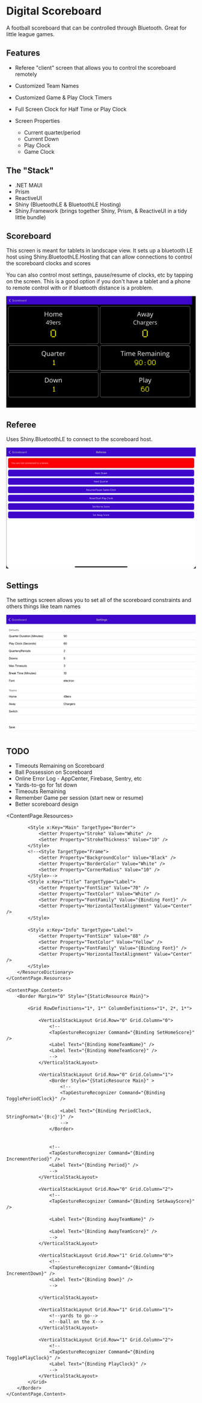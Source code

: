 # Digital Scoreboard

A football scoreboard that can be controlled through Bluetooth.  Great for little league games.

## Features
* Referee "client" screen that allows you to control the scoreboard remotely
* Customized Team Names
* Customized Game & Play Clock Timers
* Full Screen Clock for Half Time or Play Clock
* Screen Properties

    * Current quarter/period
    * Current Down
    * Play Clock
    * Game Clock

## The "Stack"
* .NET MAUI
* Prism
* ReactiveUI
* Shiny (BluetoothLE & BluetoothLE Hosting)
* Shiny.Framework (brings together Shiny, Prism, & ReactiveUI in a tidy little bundle)

## Scoreboard
This screen is meant for tablets in landscape view.  It sets up a bluetooth LE host using Shiny.BluetoothLE.Hosting that can allow connections to control the scoreboard clocks and scores

You can also control most settings, pause/resume of clocks, etc by tapping on the screen.  This is a good option if you don't have a tablet and a phone to remote control with or if bluetooth distance is a problem.

<img src="scoreboard.png" />

## Referee

Uses Shiny.BluetoothLE to connect to the scoreboard host.

<img src="referee.png" />

## Settings

The settings screen allows you to set all of the scoreboard constraints and others things like team names

<img src="settings.png" />

## TODO

* Timeouts Remaining on Scoreboard
* Ball Possession on Scoreboard
* Online Error Log - AppCenter, Firebase, Sentry, etc
* Yards-to-go for 1st down
* Timeouts Remaining
* Remember Game per session (start new or resume)
* Better scoreboard design


<ContentPage.Resources>
        <ResourceDictionary>
            <Style TargetType="VerticalStackLayout">
                <Setter Property="VerticalOptions" Value="FillAndExpand" />
                <Setter Property="HorizontalOptions" Value="FillAndExpand" />
            </Style>

            <Style x:Key="Main" TargetType="Border">
                <Setter Property="Stroke" Value="White" />
                <Setter Property="StrokeThickness" Value="10" />
            </Style>
            <!--<Style TargetType="Frame">
                <Setter Property="BackgroundColor" Value="Black" />
                <Setter Property="BorderColor" Value="White" />
                <Setter Property="CornerRadius" Value="10" />
            </Style>-->
            <Style x:Key="Title" TargetType="Label">
                <Setter Property="FontSize" Value="70" />
                <Setter Property="TextColor" Value="White" />
                <Setter Property="FontFamily" Value="{Binding Font}" />
                <Setter Property="HorizontalTextAlignment" Value="Center" />
            </Style>

            <Style x:Key="Info" TargetType="Label">
                <Setter Property="FontSize" Value="88" />
                <Setter Property="TextColor" Value="Yellow" />
                <Setter Property="FontFamily" Value="{Binding Font}" />
                <Setter Property="HorizontalTextAlignment" Value="Center" />
            </Style>
        </ResourceDictionary>
    </ContentPage.Resources>

    <ContentPage.Content>
        <Border Margin="0" Style="{StaticResource Main}">

            <Grid RowDefinitions="1*, 1*" ColumnDefinitions="1*, 2*, 1*">

                <VerticalStackLayout Grid.Row="0" Grid.Column="0">
                    <!--
                    <TapGestureRecognizer Command="{Binding SetHomeScore}" />
                    <Label Text="{Binding HomeTeamName}" />
                    <Label Text="{Binding HomeTeamScore}" />
                    -->
                </VerticalStackLayout>

                <VerticalStackLayout Grid.Row="0" Grid.Column="1">
                    <Border Style="{StaticResource Main}" >
                        <!--
                        <TapGestureRecognizer Command="{Binding TogglePeriodClock}" />

                        <Label Text="{Binding PeriodClock, StringFormat='{0:c}'}" />
                        -->
                    </Border>


                    <!--
                    <TapGestureRecognizer Command="{Binding IncrementPeriod}" />
                    <Label Text="{Binding Period}" />
                    -->
                </VerticalStackLayout>

                <VerticalStackLayout Grid.Row="0" Grid.Column="2">
                    <!--
                    <TapGestureRecognizer Command="{Binding SetAwayScore}" />
 
                    <Label Text="{Binding AwayTeamName}" />

                    <Label Text="{Binding AwayTeamScore}" />
                    -->
                </VerticalStackLayout>

                <VerticalStackLayout Grid.Row="1" Grid.Column="0">
                    <!--
                    <TapGestureRecognizer Command="{Binding IncrementDown}" />
                    <Label Text="{Binding Down}" />
                    -->

                </VerticalStackLayout>

                <VerticalStackLayout Grid.Row="1" Grid.Column="1">
                    <!--yards to go-->
                    <!--ball on the X-->
                </VerticalStackLayout>

                <VerticalStackLayout Grid.Row="1" Grid.Column="2">
                    <!--
                    <TapGestureRecognizer Command="{Binding TogglePlayClock}" />
                    <Label Text="{Binding PlayClock}" />
                    -->
                </VerticalStackLayout>
            </Grid>
        </Border>
    </ContentPage.Content>